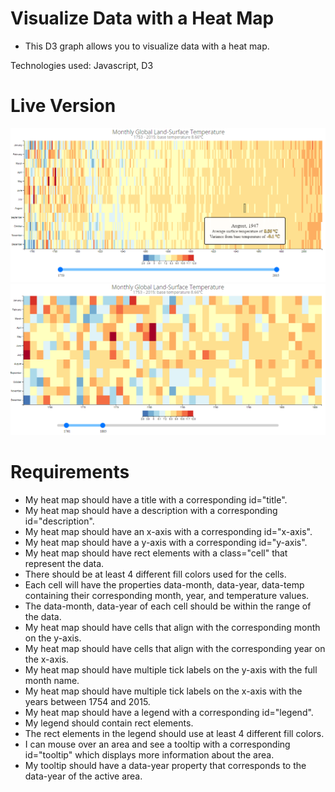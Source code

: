 # Visualize Data with a Heat Map

- This D3 graph allows you to visualize data with a heat map.

Technologies used: Javascript, D3

# Live Version

![image](./images/preview-1.png)
![image](./images/preview-2.png)

# Requirements

- My heat map should have a title with a corresponding id="title".
- My heat map should have a description with a corresponding id="description".
- My heat map should have an x-axis with a corresponding id="x-axis".
- My heat map should have a y-axis with a corresponding id="y-axis".
- My heat map should have rect elements with a class="cell" that represent the data.
- There should be at least 4 different fill colors used for the cells.
- Each cell will have the properties data-month, data-year, data-temp containing their corresponding month, year, and temperature values.
- The data-month, data-year of each cell should be within the range of the data.
- My heat map should have cells that align with the corresponding month on the y-axis.
- My heat map should have cells that align with the corresponding year on the x-axis.
- My heat map should have multiple tick labels on the y-axis with the full month name.
- My heat map should have multiple tick labels on the x-axis with the years between 1754 and 2015.
- My heat map should have a legend with a corresponding id="legend".
- My legend should contain rect elements.
- The rect elements in the legend should use at least 4 different fill colors.
- I can mouse over an area and see a tooltip with a corresponding id="tooltip" which displays more information about the area.
- My tooltip should have a data-year property that corresponds to the data-year of the active area.